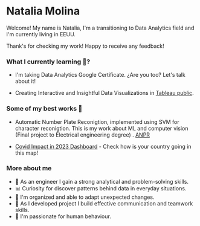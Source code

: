 # Natalia Molina

Welcome! My name is Natalia, I'm a transitioning to Data Analytics field and I'm currently living in EEUU.  

Thank's for checking my work! Happy to receive any feedback! 


### What I currently learning 🌱?

- I'm taking Data Analytics Google Certificate. ¿Are you too? Let's talk about it!

- Creating Interactive and Insightful Data Visualizations in [Tableau public](https://public.tableau.com/app/profile/natalia.molina7375).


### Some of my best works 🚀

-  Automatic Number Plate Reconigtion, implemented using SVM for character reconigtion. This is my work about ML and computer vision (Final project to Electrical engineering degree) . [ANPR](https://github.com/NataliaMolinaR/TDG_ANPRwithSVM/blob/main/EIETdeG.pdf)

- [Covid Impact in 2023 Dashboard](https://public.tableau.com/app/profile/natalia.molina7375/viz/CovidAnalysis2023_16823665003210/Dashboard1) - Check how is your country going in this map! 


### More about me 

- 🔧 As an engineer I gain a strong analytical and problem-solving skills.
- 📊 Curiosity for discover patterns behind data in everyday situations.
- 📅 I'm organized and able to adapt unexpected changes.
- 👥 As I developed project I build effective communication and teamwork skills.
- 🧠 I'm passionate for human behaviour. 



